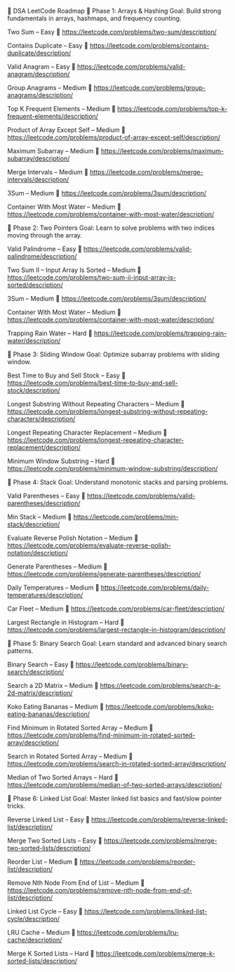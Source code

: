 
🚀 DSA LeetCode Roadmap
📌 Phase 1: Arrays & Hashing
Goal: Build strong fundamentals in arrays, hashmaps, and frequency counting.

Two Sum – Easy
🔗 https://leetcode.com/problems/two-sum/description/

Contains Duplicate – Easy
🔗 https://leetcode.com/problems/contains-duplicate/description/

Valid Anagram – Easy
🔗 https://leetcode.com/problems/valid-anagram/description/

Group Anagrams – Medium
🔗 https://leetcode.com/problems/group-anagrams/description/

Top K Frequent Elements – Medium
🔗 https://leetcode.com/problems/top-k-frequent-elements/description/

Product of Array Except Self – Medium
🔗 https://leetcode.com/problems/product-of-array-except-self/description/

Maximum Subarray – Medium
🔗 https://leetcode.com/problems/maximum-subarray/description/

Merge Intervals – Medium
🔗 https://leetcode.com/problems/merge-intervals/description/

3Sum – Medium
🔗 https://leetcode.com/problems/3sum/description/

Container With Most Water – Medium
🔗 https://leetcode.com/problems/container-with-most-water/description/

📌 Phase 2: Two Pointers
Goal: Learn to solve problems with two indices moving through the array.

Valid Palindrome – Easy
🔗 https://leetcode.com/problems/valid-palindrome/description/

Two Sum II – Input Array Is Sorted – Medium
🔗 https://leetcode.com/problems/two-sum-ii-input-array-is-sorted/description/

3Sum – Medium
🔗 https://leetcode.com/problems/3sum/description/

Container With Most Water – Medium
🔗 https://leetcode.com/problems/container-with-most-water/description/

Trapping Rain Water – Hard
🔗 https://leetcode.com/problems/trapping-rain-water/description/

📌 Phase 3: Sliding Window
Goal: Optimize subarray problems with sliding window.

Best Time to Buy and Sell Stock – Easy
🔗 https://leetcode.com/problems/best-time-to-buy-and-sell-stock/description/

Longest Substring Without Repeating Characters – Medium
🔗 https://leetcode.com/problems/longest-substring-without-repeating-characters/description/

Longest Repeating Character Replacement – Medium
🔗 https://leetcode.com/problems/longest-repeating-character-replacement/description/

Minimum Window Substring – Hard
🔗 https://leetcode.com/problems/minimum-window-substring/description/

📌 Phase 4: Stack
Goal: Understand monotonic stacks and parsing problems.

Valid Parentheses – Easy
🔗 https://leetcode.com/problems/valid-parentheses/description/

Min Stack – Medium
🔗 https://leetcode.com/problems/min-stack/description/

Evaluate Reverse Polish Notation – Medium
🔗 https://leetcode.com/problems/evaluate-reverse-polish-notation/description/

Generate Parentheses – Medium
🔗 https://leetcode.com/problems/generate-parentheses/description/

Daily Temperatures – Medium
🔗 https://leetcode.com/problems/daily-temperatures/description/

Car Fleet – Medium
🔗 https://leetcode.com/problems/car-fleet/description/

Largest Rectangle in Histogram – Hard
🔗 https://leetcode.com/problems/largest-rectangle-in-histogram/description/

📌 Phase 5: Binary Search
Goal: Learn standard and advanced binary search patterns.

Binary Search – Easy
🔗 https://leetcode.com/problems/binary-search/description/

Search a 2D Matrix – Medium
🔗 https://leetcode.com/problems/search-a-2d-matrix/description/

Koko Eating Bananas – Medium
🔗 https://leetcode.com/problems/koko-eating-bananas/description/

Find Minimum in Rotated Sorted Array – Medium
🔗 https://leetcode.com/problems/find-minimum-in-rotated-sorted-array/description/

Search in Rotated Sorted Array – Medium
🔗 https://leetcode.com/problems/search-in-rotated-sorted-array/description/

Median of Two Sorted Arrays – Hard
🔗 https://leetcode.com/problems/median-of-two-sorted-arrays/description/

📌 Phase 6: Linked List
Goal: Master linked list basics and fast/slow pointer tricks.

Reverse Linked List – Easy
🔗 https://leetcode.com/problems/reverse-linked-list/description/

Merge Two Sorted Lists – Easy
🔗 https://leetcode.com/problems/merge-two-sorted-lists/description/

Reorder List – Medium
🔗 https://leetcode.com/problems/reorder-list/description/

Remove Nth Node From End of List – Medium
🔗 https://leetcode.com/problems/remove-nth-node-from-end-of-list/description/

Linked List Cycle – Easy
🔗 https://leetcode.com/problems/linked-list-cycle/description/

LRU Cache – Medium
🔗 https://leetcode.com/problems/lru-cache/description/

Merge K Sorted Lists – Hard
🔗 https://leetcode.com/problems/merge-k-sorted-lists/description/